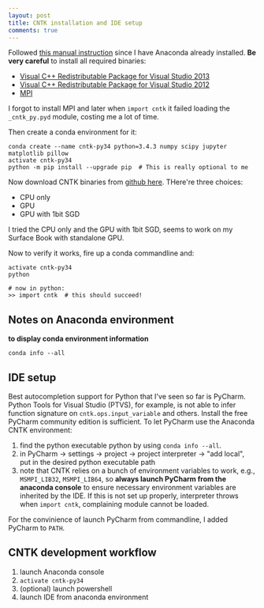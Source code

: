 ```yaml
---
layout: post
title: CNTK installation and IDE setup
comments: true
---
```


Followed [this manual instruction](https://github.com/Microsoft/CNTK/wiki/CNTK-Binary-Download-and-Manual-Installation) since I have Anaconda already installed. **Be very careful** to install all required binaries:

* [Visual C++ Redistributable Package for Visual Studio 2013](https://www.microsoft.com/en-ie/download/details.aspx?id=40784)
* [Visual C++ Redistributable Package for Visual Studio 2012](https://www.microsoft.com/en-us/download/details.aspx?id=30679)
* [MPI](https://www.microsoft.com/en-us/download/details.aspx?id=49926)

I forgot to install MPI and later when `import cntk` it failed loading the `_cntk_py.pyd` module, costing me a lot of time.

Then create a conda environment for it:

```
conda create --name cntk-py34 python=3.4.3 numpy scipy jupyter matplotlib pillow
activate cntk-py34
python -m pip install --upgrade pip  # This is really optional to me
```
Now download CNTK binaries from [github here](). THere're three choices:

* CPU only
* GPU
* GPU with 1bit SGD

I tried the CPU only and the GPU with 1bit SGD, seems to work on my Surface Book with standalone GPU.

Now to verify it works, fire up a conda commandline and:

```
activate cntk-py34
python

# now in python:
>> import cntk  # this should succeed!
```

## Notes on Anaconda environment

**to display conda environment information**

    conda info --all

## IDE setup

Best autocompletion support for Python that I've seen so far is PyCharm. Python Tools for Visual Studio (PTVS), for example, is not able to infer function signature on `cntk.ops.input_variable` and others. Install the free PyCharm community edition is sufficient. To let 
PyCharm use the Anaconda CNTK environment:

1. find the python executable python by using `conda info --all`. 
2. in PyCharm -> settings -> project -> project interpreter -> "add local", put in the desired python executable path
3. note that CNTK relies on a bunch of environment variables to work, e.g., `MSMPI_LIB32`, `MSMPI_LIB64`, so **always launch PyCharm from the anaconda console** to ensure necessary environment variables are inherited by the IDE. If this is not set up properly, interpreter throws when `import cntk`, complaining module cannot be loaded.

For the convinience of launch PyCharm from commandline, I added PyCharm to `PATH`.


## CNTK development workflow

1. launch Anaconda console
2. `activate cntk-py34`
3. (optional) launch powershell
4. launch IDE from anaconda environment
